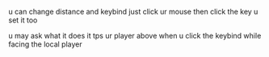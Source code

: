 u can change distance and keybind just click ur mouse then click the key u set it too

u may ask what it does it tps ur player above when u click the keybind while facing the local player

